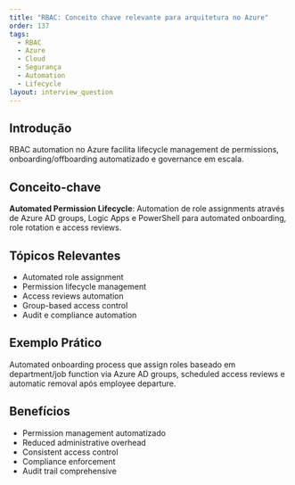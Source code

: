 ```yaml
---
title: "RBAC: Conceito chave relevante para arquitetura no Azure"
order: 137
tags:
  - RBAC
  - Azure
  - Cloud
  - Segurança
  - Automation
  - Lifecycle
layout: interview_question
---
```


## Introdução

RBAC automation no Azure facilita lifecycle management de permissions, onboarding/offboarding automatizado e governance em escala.

## Conceito-chave

**Automated Permission Lifecycle**: Automation de role assignments através de Azure AD groups, Logic Apps e PowerShell para automated onboarding, role rotation e access reviews.

## Tópicos Relevantes

- Automated role assignment
- Permission lifecycle management
- Access reviews automation
- Group-based access control
- Audit e compliance automation

## Exemplo Prático

Automated onboarding process que assign roles baseado em department/job function via Azure AD groups, scheduled access reviews e automatic removal após employee departure.

## Benefícios

- Permission management automatizado
- Reduced administrative overhead
- Consistent access control
- Compliance enforcement
- Audit trail comprehensive
